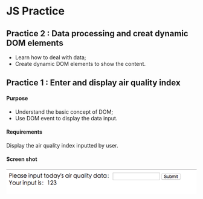 # JS Practice

## Practice 2 : Data processing and creat dynamic DOM elements
* Learn how to deal with data;
* Create dynamic DOM elements to show the content.

## Practice 1 : Enter and display air quality index
#### Purpose
* Understand the basic concept of DOM;
* Use DOM event to display the data input.
#### Requirements
Display the air quality index inputted by user.
#### Screen shot
![Air index](https://github.com/Graciazl/picture/blob/master/practice1.png)
